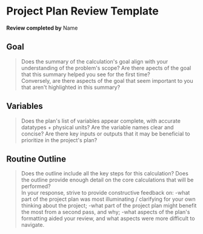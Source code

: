 Project Plan Review Template
=====================
**Review completed by** Name
 
 
Goal
---------
>Does the summary of the calculation's goal align with your understanding of the problem's scope? 
>Are there apects of the goal that this summary helped you see for the first time?  
>Conversely, are there aspects of the goal that seem important to you that aren't highlighted in this summary?


Variables
---------
>Does the plan's list of variables appear complete, with accurate datatypes + physical units? 
>Are the variable names clear and concise? 
>Are there key inputs or outputs that it may be beneficial to prioritize in the project's plan?


Routine Outline
---------
>Does the outline include all the key steps for this calculation?
>Does the outline provide enough detail on the core calculations that will be performed?  
>In your response, strive to provide constructive feedback on:
> -what part of the project plan was most illuminating / clarifying for your own thinking about the project;
> -what part of the project plan might benefit the most from a second pass, and why;
> -what aspects of the plan's formatting aided your review, and what aspects were more difficult to navigate.
